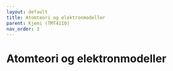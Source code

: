 ```yaml
---
layout: default
title: Atomteori og elektronmodeller
parent: Kjemi (TMT4110)
nav_order: 3
---
```

# Atomteori og elektronmodeller